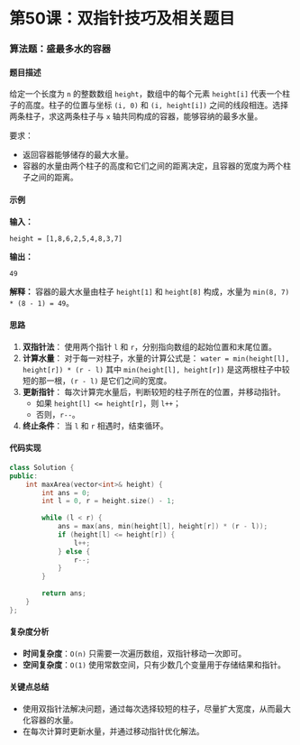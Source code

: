 # 第50课：双指针技巧及相关题目

### 算法题：盛最多水的容器

#### 题目描述

给定一个长度为 `n` 的整数数组 `height`，数组中的每个元素 `height[i]` 代表一个柱子的高度。柱子的位置与坐标 `(i, 0)` 和 `(i, height[i])` 之间的线段相连。选择两条柱子，求这两条柱子与 `x` 轴共同构成的容器，能够容纳的最多水量。

要求：

- 返回容器能够储存的最大水量。
- 容器的水量由两个柱子的高度和它们之间的距离决定，且容器的宽度为两个柱子之间的距离。

#### 示例

**输入：**

```plaintext
height = [1,8,6,2,5,4,8,3,7]
```

**输出：**

```plaintext
49
```

**解释：** 容器的最大水量由柱子 `height[1]` 和 `height[8]` 构成，水量为 `min(8, 7) * (8 - 1) = 49`。

#### 思路

1. **双指针法**：
    使用两个指针 `l` 和 `r`，分别指向数组的起始位置和末尾位置。
2. **计算水量**：
    对于每一对柱子，水量的计算公式是：
    `water = min(height[l], height[r]) * (r - l)`
    其中 `min(height[l], height[r])` 是这两根柱子中较短的那一根，`(r - l)` 是它们之间的宽度。
3. **更新指针**：
    每次计算完水量后，判断较短的柱子所在的位置，并移动指针。
   - 如果 `height[l] <= height[r]`，则 `l++`；
   - 否则，`r--`。
4. **终止条件**：
    当 `l` 和 `r` 相遇时，结束循环。

#### 代码实现

```cpp
class Solution {
public:
    int maxArea(vector<int>& height) {
        int ans = 0;
        int l = 0, r = height.size() - 1;
        
        while (l < r) {
            ans = max(ans, min(height[l], height[r]) * (r - l));
            if (height[l] <= height[r]) {
                l++;
            } else {
                r--;
            }
        }
        
        return ans;
    }
};
```

#### 复杂度分析

- **时间复杂度**：`O(n)`
   只需要一次遍历数组，双指针移动一次即可。
- **空间复杂度**：`O(1)`
   使用常数空间，只有少数几个变量用于存储结果和指针。

#### 关键点总结

- 使用双指针法解决问题，通过每次选择较短的柱子，尽量扩大宽度，从而最大化容器的水量。
- 在每次计算时更新水量，并通过移动指针优化解法。